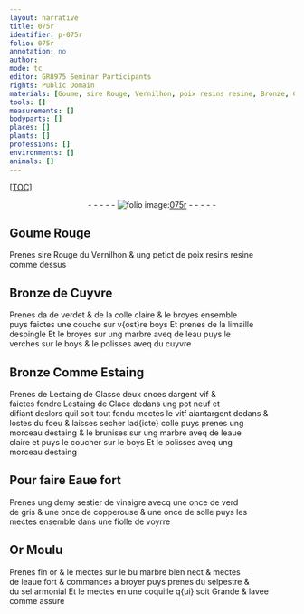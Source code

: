 ```yaml
---
layout: narrative
title: 075r
identifier: p-075r
folio: 075r
annotation: no
author:
mode: tc
editor: GR8975 Seminar Participants
rights: Public Domain
materials: [Goume, sire Rouge, Vernilhon, poix resins resine, Bronze, Cuyvre, verdet, colle claire, boys, limaille despingle, marbre, eau, cuyvre, Estaing, estaing de Glasse, argent vif, estaing de Glace, vitf aiantargent, colle, estaing, eaue claire, Eaue fort, vinaigre, verd de gris, copperouse, solle, Or Moulu, or, eaue fort, selpestre, sel armonial]
tools: []
measurements: []
bodyparts: []
places: []
plants: []
professions: []
environments: []
animals: []
---
```


<p><a href="{{ site.baseurl }}/diplomatic/">[TOC]</a></p><div class="folio" align="center">- - - - - <a href="http://gallica.bnf.fr/ark:/12148/btv1b10500001g/f155.item" target="_blank"><img src="https://cu-mkp.github.io/2017-workshop-edition/assets/photo-icon.png" alt="folio image: " style="display:inline-block; margin-bottom:-3px;"/>075r</a> - - - - - </div>  
  

## <span class="m">Goume</span> Rouge

 
 Prenes <span class="m">sire Rouge</span> du <span class="m">Vernilhon</span> & ung petict de <span class="m">poix <span class="del">resins</span> <span class="add">resine</span></span><br/> comme dessus
 
 
  

## <span class="m">Bronze</span> de <span class="m">Cuyvre</span>

 
 Prenes da <span class="add">de <span class="m">verdet</span></span> & de la <span class="m">colle claire</span> & le broyes ensemble<br/> puys faictes une couche sur v{ost}re <span class="m">boys</span> Et prenes de la <span class="m">limaille<br/> despingle</span> Et le broyes sur ung <span class="m">marbre</span> aveq de l<span class="m">eau</span> puys le<br/> verches sur le <span class="m">boys</span> & le polisses aveq du <span class="m">cuyvre</span>
 
 
  

## <span class="m">Bronze</span> Comme <span class="m">Estaing</span>

 
 Prenes de L<span class="m">estaing de Glasse</span> deux onces d<span class="m">argent vif</span> &<br/> faictes fondre L<span class="m">estaing de Glace</span> dedans ung pot neuf et<br/> <span class="del">difiant</span> <span class="add">deslors</span> quil soit tout fondu mectes le <span class="m">vi<span class="del">t</span><span class="add">f</span> <span class="del">aiant</span><span class="add">argent</span></span> dedans &<br/> lostes du foeu & laisses secher lad{icte} <span class="m">colle</span> puys prenes ung<br/> morceau d<span class="m">estaing</span> & le brunises sur ung <span class="m">marbre</span> aveq de l<span class="m">eaue<br/> claire</span> et puys le coucher sur le <span class="m">boys</span> Et le polisses aveq ung<br/> morceau d<span class="m">estaing</span>
 
 
  

## Pour faire <span class="m">Eaue fort</span>

 
 Prenes ung demy sestier de <span class="m">vinaigre</span> avecq une once de <span class="m">verd<br/> de gris</span> & une once de <span class="m">copperouse</span> & une once de <span class="m">solle</span> puys les<br/> mectes ensemble dans une fiolle de voyrre
 
 
  

## <span class="m">Or Moulu</span>

 
 Prenes fin <span class="m">or</span> & le mectes sur le <span class="del">bu</span> <span class="m">marbre</span> bien nect & mectes<br/> de l<span class="m">eaue fort</span> & commances a broyer puys prenes du <span class="m">selpestre</span> &<br/> du <span class="m">sel armonial</span> Et le mectes en une coquille q{ui} soit Grande & lavee<br/> comme assure
 
